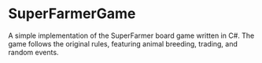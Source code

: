 # SuperFarmerGame
A simple implementation of the SuperFarmer board game written in C#. The game follows the original rules, featuring animal breeding, trading, and random events.
